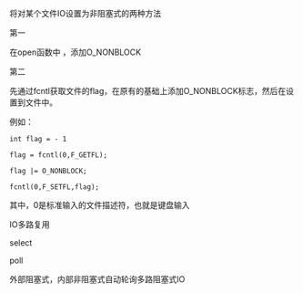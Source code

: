将对某个文件IO设置为非阻塞式的两种方法



第一

在open函数中 ，添加O_NONBLOCK 



第二

先通过fcntl获取文件的flag，在原有的基础上添加O_NONBLOCK标志，然后在设置到文件中。



例如：

`int flag = - 1`

`flag = fcntl(0,F_GETFL);`

`flag |= O_NONBLOCK;`

`fcntl(0,F_SETFL,flag);`



其中，0是标准输入的文件描述符，也就是键盘输入





IO多路复用

select 

poll



外部阻塞式，内部非阻塞式自动轮询多路阻塞式IO



